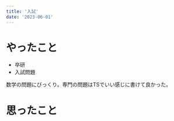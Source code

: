 ```yaml
---
title: '入試'
date: '2023-06-01'
---
```


# やったこと

- 卒研
- 入試問題

数学の問題にびっくり。専門の問題はTSでいい感じに書けて良かった。


# 思ったこと

